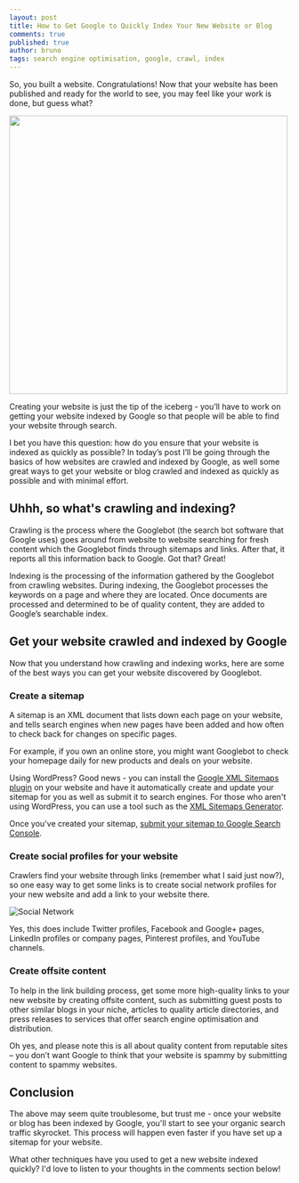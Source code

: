 ```yaml
---
layout: post
title: How to Get Google to Quickly Index Your New Website or Blog
comments: true
published: true
author: bruno
tags: search engine optimisation, google, crawl, index
---
```

So, you built a website. Congratulations! Now that your website has been published and ready for the world to see, you may feel like your work is done, but guess what? 

<img src="https://c5.staticflickr.com/8/7342/26805069284_460cca0ace_c.jpg" height="500px">

Creating your website is just the tip of the iceberg - you’ll have to work on getting your website indexed by Google so that people will be able to find your website through search.

<!--excerpt-->

I bet you have this question: how do you ensure that your website is indexed as quickly as possible? In today’s post I’ll be going through the basics of how websites are crawled and indexed by Google, as well some great ways to get your website or blog crawled and indexed as quickly as possible and with minimal effort.

## Uhhh, so what's crawling and indexing?

Crawling is the process where the Googlebot (the search bot software that Google uses) goes around from website to website searching for fresh content which the Googlebot finds through sitemaps and links. After that, it reports all this information back to Google. Got that? Great!

Indexing is the processing of the information gathered by the Googlebot from crawling websites. During indexing, the Googlebot processes the keywords on a page and where they are located. Once documents are processed and determined to be of quality content, they are added to Google’s searchable index. 
 
## Get your website crawled and indexed by Google
 
Now that you understand how crawling and indexing works, here are some of the best ways you can get your website discovered by Googlebot.
 
### Create a sitemap
 
A sitemap is an XML document that lists down each page on your website, and tells search engines when new pages have been added and how often to check back for changes on specific pages. 
 
For example, if you own an online store, you might want Googlebot to check your homepage daily for new products and deals on your website.

Using WordPress? Good news - you can install the [Google XML Sitemaps plugin](https://wordpress.org/plugins/google-sitemap-generator/) on your website and have it automatically create and update your sitemap for you as well as submit it to search engines. For those who aren't using WordPress, you can use a tool such as the [XML Sitemaps Generator](https://www.xml-sitemaps.com/).

Once you've created your sitemap, [submit your sitemap to Google Search Console](https://support.google.com/sites/answer/100283?hl=en). 

### Create social profiles for your website

Crawlers find your website through links (remember what I said just now?), so one easy way to get some links is to create social network profiles for your new website and add a link to your website there.

![Social Network](https://c7.staticflickr.com/8/7267/27259599630_bec7111401_c.jpg)

Yes, this does include Twitter profiles, Facebook and Google+ pages, LinkedIn profiles or company pages, Pinterest profiles, and YouTube channels.

### Create offsite content

To help in the link building process, get some more high-quality links to your new website by creating offsite content, such as submitting guest posts to other similar blogs in your niche, articles to quality article directories, and press releases to services that offer search engine optimisation and distribution. 

Oh yes, and please note this is all about quality content from reputable sites – you don’t want Google to think that your website is spammy by submitting content to spammy websites.

## Conclusion

The above may seem quite troublesome, but trust me - once your website or blog has been indexed by Google, you'll start to see your organic search traffic skyrocket. This process will happen even faster if you have set up a sitemap for your website.

What other techniques have you used to get a new website indexed quickly? I'd love to listen to your thoughts in the comments section below!
